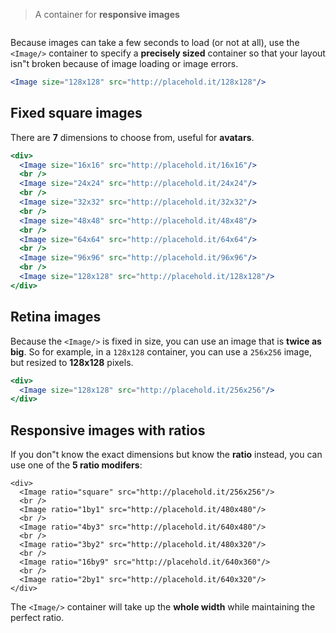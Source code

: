 > A container for **responsive images**

```props
```

Because images can take a few seconds to load (or not at all), use the `<Image/>` container to specify a **precisely sized** container so that your layout isn"t broken because of image loading or image errors.

```jsx
<Image size="128x128" src="http://placehold.it/128x128"/>
```

## Fixed square images

There are **7** dimensions to choose from, useful for **avatars**.

```jsx
<div>
  <Image size="16x16" src="http://placehold.it/16x16"/>
  <br />
  <Image size="24x24" src="http://placehold.it/24x24"/>
  <br />
  <Image size="32x32" src="http://placehold.it/32x32"/>
  <br />
  <Image size="48x48" src="http://placehold.it/48x48"/>
  <br />
  <Image size="64x64" src="http://placehold.it/64x64"/>
  <br />
  <Image size="96x96" src="http://placehold.it/96x96"/>
  <br />
  <Image size="128x128" src="http://placehold.it/128x128"/>
</div>
```

## Retina images

Because the `<Image/>` is fixed in size, you can use an image that is **twice as big**. So for example, in a `128x128` container, you can use a `256x256` image, but resized to **128x128** pixels.

```jsx
<div>
  <Image size="128x128" src="http://placehold.it/256x256"/>
</div>
```

## Responsive images with ratios

If you don"t know the exact dimensions but know the **ratio** instead, you can use one of the **5 ratio modifers**:

```jsx|span-4
<div>
  <Image ratio="square" src="http://placehold.it/256x256"/>
  <br />
  <Image ratio="1by1" src="http://placehold.it/480x480"/>
  <br />
  <Image ratio="4by3" src="http://placehold.it/640x480"/>
  <br />
  <Image ratio="3by2" src="http://placehold.it/480x320"/>
  <br />
  <Image ratio="16by9" src="http://placehold.it/640x360"/>
  <br />
  <Image ratio="2by1" src="http://placehold.it/640x320"/>
</div>
```

The `<Image/>` container will take up the **whole width** while maintaining the perfect ratio.
